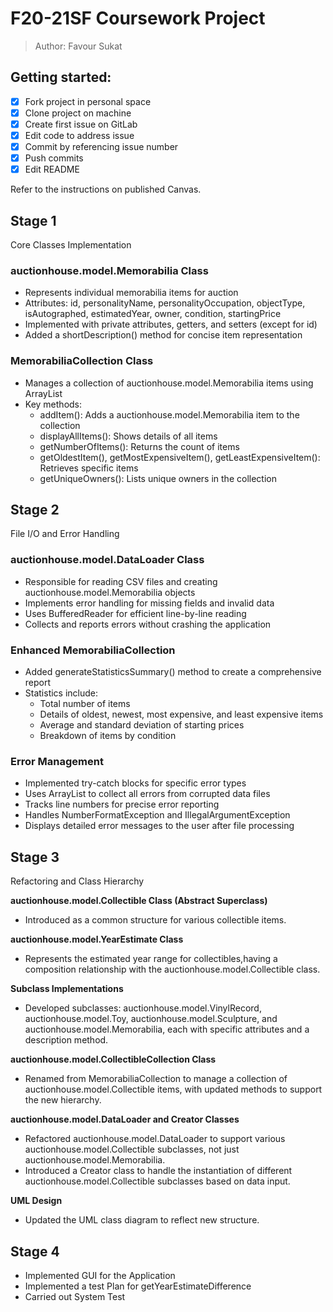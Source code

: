 # F20-21SF Coursework Project

> Author: Favour Sukat

## Getting started:
 
- [x] Fork project in personal space
- [x] Clone project on machine
- [x] Create first issue on GitLab
- [x] Edit code to address issue
- [x] Commit by referencing issue number
- [x] Push commits
- [x] Edit README 

Refer to the instructions on published Canvas.

## Stage 1
Core Classes Implementation

### auctionhouse.model.Memorabilia Class
- Represents individual memorabilia items for auction
- Attributes: id, personalityName, personalityOccupation, objectType, isAutographed, estimatedYear, owner, condition, startingPrice
- Implemented with private attributes, getters, and setters (except for id)
- Added a shortDescription() method for concise item representation

### MemorabiliaCollection Class
- Manages a collection of auctionhouse.model.Memorabilia items using ArrayList
- Key methods:
  - addItem(): Adds a auctionhouse.model.Memorabilia item to the collection
  - displayAllItems(): Shows details of all items
  - getNumberOfItems(): Returns the count of items
  - getOldestItem(), getMostExpensiveItem(), getLeastExpensiveItem(): Retrieves specific items
  - getUniqueOwners(): Lists unique owners in the collection

## Stage 2

File I/O and Error Handling

### auctionhouse.model.DataLoader Class
- Responsible for reading CSV files and creating auctionhouse.model.Memorabilia objects
- Implements error handling for missing fields and invalid data
- Uses BufferedReader for efficient line-by-line reading
- Collects and reports errors without crashing the application

### Enhanced MemorabiliaCollection
- Added generateStatisticsSummary() method to create a comprehensive report
- Statistics include:
    - Total number of items
    - Details of oldest, newest, most expensive, and least expensive items
    - Average and standard deviation of starting prices
    - Breakdown of items by condition

### Error Management
- Implemented try-catch blocks for specific error types
- Uses ArrayList to collect all errors from corrupted data files
- Tracks line numbers for precise error reporting
- Handles NumberFormatException and IllegalArgumentException
- Displays detailed error messages to the user after file processing


## Stage 3
Refactoring and Class Hierarchy

**auctionhouse.model.Collectible Class (Abstract Superclass)**

- Introduced as a common structure for various collectible items.

**auctionhouse.model.YearEstimate Class**

- Represents the estimated year range for collectibles,having a composition relationship with the auctionhouse.model.Collectible class.

**Subclass Implementations**

- Developed subclasses: auctionhouse.model.VinylRecord, auctionhouse.model.Toy, auctionhouse.model.Sculpture, and auctionhouse.model.Memorabilia, each with specific attributes and a description method.

**auctionhouse.model.CollectibleCollection Class**

- Renamed from MemorabiliaCollection to manage a collection of auctionhouse.model.Collectible items, with updated methods to support the new hierarchy.

**auctionhouse.model.DataLoader and Creator Classes**

- Refactored auctionhouse.model.DataLoader to support various auctionhouse.model.Collectible subclasses, not just auctionhouse.model.Memorabilia.
- Introduced a Creator class to handle the instantiation of different auctionhouse.model.Collectible subclasses based on data input.

**UML Design**
- Updated the UML class diagram to reflect new structure.
## Stage 4
- Implemented GUI for the Application
- Implemented a test Plan for getYearEstimateDifference
- Carried out System Test